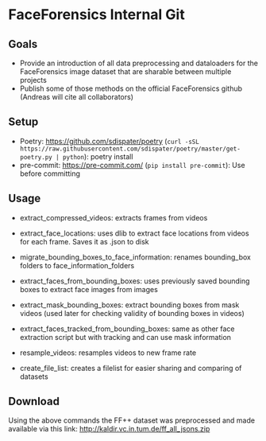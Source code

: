 # FaceForensics Internal Git

## Goals

- Provide an introduction of all data preprocessing and dataloaders for the FaceForensics image dataset that are sharable between multiple projects
- Publish some of those methods on the official FaceForensics github (Andreas will cite all collaborators)

## Setup

 - Poetry: https://github.com/sdispater/poetry (`curl -sSL https://raw.githubusercontent.com/sdispater/poetry/master/get-poetry.py | python`): poetry install
 - pre-commit: https://pre-commit.com/ (`pip install pre-commit`): Use before committing


## Usage

- extract_compressed_videos: extracts frames from videos
- extract_face_locations: uses dlib to extract face locations from videos for each frame. Saves it as .json to disk
- migrate_bounding_boxes_to_face_information: renames bounding_box folders to face_information_folders
- extract_faces_from_bounding_boxes: uses previously saved bounding boxes to extract face images from images
- extract_mask_bounding_boxes: extract bounding boxes from mask videos (used later for checking validity of bounding boxes in videos)
- extract_faces_tracked_from_bounding_boxes: same as other face extraction script but with tracking and can use mask information
- resample_videos: resamples videos to new frame rate

- create_file_list: creates a filelist for easier sharing and comparing of datasets

## Download

Using the above commands the FF++ dataset was preprocessed and made available via this link: http://kaldir.vc.in.tum.de/ff_all_jsons.zip
